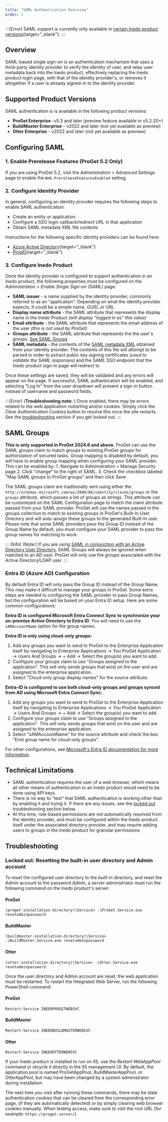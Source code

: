 ```yaml
---
title: "SAML Authentication Overview"
order: 1
---
```


:::(Error) 
SAML support is currently only available in [certain Inedo product versions](/docs/installation/saml-authentication/various-saml-overview#supported-versions){target="_blank"}.
:::

## Overview

SAML-based single sign-on is an authentication mechanism that uses a third-party identity provider to verify the identity of user, and relay user metadata back into the Inedo product, effectively replacing the Inedo product login page, with that of the identity provider's, or removes it altogether if a user is already signed-in to the identity provider. 

## Supported Product Versions

SAML authentication is is available in the following product versions:

 - **ProGet Enterprise** -v5.3 and later (preview feature available in v5.2.20+)
 - **BuildMaster Enterprise** - v2022 and later (not yet available as preview)
 - **Otter Enterprise** - v2022 and later (not yet available as preview)

## Configuring SAML

### 1. Enable Prerelease Features (ProGet 5.2 Only)

If you are using ProGet 5.2, visit the *Administration* > *Advanced Settings* page to enable the `Web.PrereleaseFeaturesEnabled` setting.

### 2. Configure Identity Provider

In general, configuring an identity provider requires the following steps to enable SAML authentication:

 - Create an entity or application
 - Configure a SSO login callback/redirect URL in that application
 - Obtain SAML metadata XML file contents

Instructions for the following specific identity providers can be found here:

 - [Azure Active Directory](/docs/installation/saml-authentication/various-saml-azure-ad){target="_blank"}
 - [PingID](/docs/installation/saml-authentication/various-saml-ping-id){target="_blank"}

### 3. Configure Inedo Product

Once the identity provider is configured to support authentication in an Inedo product, the following properties must be configured on the *Administration* > *Enable Single Sign-on (SAML)* page:

 - **SAML issuer** - a name supplied by the identity provider, commonly referred to as an "application". Depending on what the identity provider expects, it could be a simple name, GUID, or URL
 - **Display name attribute** - the SAML attribute that represents the display name in the Inedo Product *(will display "logged in as" this value)*
 - **Email attribute** - the SAML attribute that represents the email address of the user *(this is not used by ProGet)*
 - **Groups attribute** - the SAML attribute that represents the the user's groups. [See SAML Groups](#saml-groups)
 - **SAML metadata** - the contents of the [SAML metadata XML](https://en.wikipedia.org/wiki/SAML_Metadata) obtained from your identity provider. The contents of this file will attempt to be parsed in order to extract public key signing certificates *(used to validate the SAML responses)* and the SAML SSO endpoint that the Inedo product sign-in page will redirect to

Once these settings are saved, they will be validated and any errors will appear on the page. If successful, SAML authentication will be enabled, and selecting "Log In" from the user dropdown will present a sign-in button instead of username and password fields.

:::(Error) (**Troubleshooting note:** )
 Once enabled, there may be errors related to the web application restarting and/or cookies. Simply click the *Clear Authentication Cookies* button to resolve this once the site restarts. See the [troubleshooting](#troubleshooting) section if you get locked out.
:::


## SAML Groups 

**This is only supported in ProGet 2024.6 and above.**  ProGet can use the SAML groups claim to match groups to existing ProGet groups for authorization of secured tasks.  Group mapping is disabled by default, you will have to enable group mapping when configuring your SAML provider.  This can be enabled by:
      1.  Navigate to Administration > Manage Security page
      2. Click "change" to the right of SAML.
      3. Check the checkbox labeled "Map SAML groups to ProGet groups" and then click Save

The SAML groups claim are traditionally sent using either the `http://schemas.microsoft.com/ws/2008/06/identity/claims/groups` or the `groups` attribute, which passes a list of groups as strings.  This attribute can be customized on the SAML Configuration page to match the claim attribute passed from your SAML provider.  ProGet will use the names passed in the groups collection to match to existing groups in ProGet's Built-In User Directory and will auto-assign these groups to the generated Built-In user.  Please note that some SAML providers pass the Group ID instead of the Group Name by default, you must configure your SAML provider to pass the group names for matching to work.

::: (Info) (Note:)
If you are using [SAML in conjunction with an Active Directory User Directory](/docs/installation/saml-authentication/various-saml-azure-ad#connecting-azure-ad-mircosoft-entra-id-to-your-ad-user-directory), SAML Groups will always be ignored when matched to an AD user.  ProGet will only use the groups associated with the Active Directory/LDAP user.
:::

### Entra ID (Azure AD) Configuration
By default Entra ID will only pass the Group ID instead of the Group Name. This may make it difficult to manage your groups in ProGet.  Some extra steps are needed to configuring the SAML provider to pass Group Names, but the configuration will be based on your Entra ID setup.  Here are some common configurations:

**Entra ID is configured Microsoft Entra Connect Sync to synchronize your on-premise Active Directory to Entra ID**: You will need to use the `sAMAccountName` option for the group names.

**Entra ID is only using cloud-only groups:** 
1. Add any groups you want to send to ProGet to the Enterprise Application itself by navigating to Enterprise Applications -> You ProGet Application -> Users And Groups -> + Add -> Select the group(s) you want to add.
2. Configure your groups claim to use "Groups assigned to the application".  This will only sends groups that exist on the user and are assigned to the enterprise application.
3. Select "Cloud-only group display names" for the source attribute.

**Entra-ID is configured to use both cloud-only groups and groups synced from AD using Microsoft Entra Connect Sync:**
1. Add any groups you want to send to ProGet to the Enterprise Application itself by navigating to Enterprise Applications -> You ProGet Application -> Users And Groups -> + Add -> Select the group(s) you want to add.
2. Configure your groups claim to use "Groups assigned to the application".  This will only sends groups that exist on the user and are assigned to the enterprise application.
3. Select "sAMAccountName" for the source attribute and check the box "Emit group name for cloud-only groups".

For other configurations, see [Microsoft's Entra ID documentation for more information](https://learn.microsoft.com/en-us/entra/identity/hybrid/connect/how-to-connect-fed-group-claims).

## Technical Limitations

 - SAML authentication requires the user of a web browser, which means all other means of authentication to an Inedo product would need to be done using API keys.
 - There is no way to "test" that SAML authentication is working other than by enabling it and trying it. If there are any issues, see the [locked out](#locked-out) troubleshooting section below.
 - At this time, role-based permissions are not automatically resolved from the identity provider, and must be configured within the Inedo product itself under the associated directory provider, and may require adding users to groups in the Inedo product for granular permissions

## Troubleshooting 
### Locked out: Resetting the built-in user directory and Admin account

To reset the configured user directory to the *built-in* directory, and reset the *Admin* account to the password *Admin*, a server administrator must run the following command on the Inedo product's server:

#### ProGet
`(proget-installation-directory)\Service> .\ProGet.Service.exe resetadminpassword`

#### BuildMaster
`(buildmaster-installation-directory)\Service> .\BuildMaster.Service.exe resetadminpassword`

#### Otter
`(otter-installation-directory)\Service> .\Otter.Service.exe resetadminpassword`

Once the user directory and Admin account are reset, the web application must be restarted. To restart the Integrated Web Server, run the following PowerShell command:

#### ProGet
`Restart-Service INEDOPROGETWEBSVC`

#### BuildMaster
`Restart-Service INEDOBUILDMASTERWEBSVC`

#### Otter
`Restart-Service INEDOOTTERWEBSVC`

If your Inedo product is installed to run on IIS, use the *Restart-WebAppPool* command or recycle it directly in the IIS management UI. By default, the application pool is named ProGetAppPool, BuildMasterAppPool, or OtterAppPool, but may have been changed by a system administrator during installation.

The next time you visit after running these commands, there may be stale authentication cookies that can be cleared from the corresponding error page, (if they are automatically detected) or by simply clearing web browser cookies manually. When testing access, make sure to visit the root URL (for example: `https://proget-server/`).